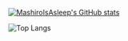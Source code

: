 [![MashiroIsAsleep's GitHub stats](https://github-readme-stats.vercel.app/api?username=MashiroIsAsleep)](https://github.com/anuraghazra/github-readme-stats)

![Top Langs](https://github-readme-stats.vercel.app/api/top-langs/?username=MashiroIsAsleep&size_weight=0.5&count_weight=0.5)
